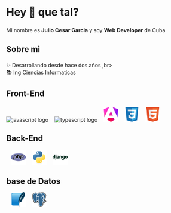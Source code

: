 <h1 align="left"><strong>Hey 👋 que tal?</strong></h1>

###

<p align="left">Mi nombre es <strong>Julio Cesar Garcia</strong> y soy <strong>Web Developer</strong> de Cuba</p>

###

<h2 align="left"><strong>Sobre mi</strong></h2>

###

<p align="left">✨ Desarrollando desde hace dos años ,br><br>📚 Ing Ciencias Informaticas<br></p>

###

<h2 align="left"><strong>Front-End</strong> </h2>

###

<div align="left">
  <img src="https://cdn.jsdelivr.net/gh/devicons/devicon/icons/javascript/javascript-original.svg" height="40" alt="javascript logo"  />
  <img width="8" />
  <img src="https://cdn.jsdelivr.net/gh/devicons/devicon/icons/typescript/typescript-original.svg" height="40" alt="typescript logo"  />
  <img width="8" />
  <img src="https://github.com/devicons/devicon/blob/v2.16.0/icons/angular/angular-original.svg" height="40" alt="angular logo"  />
  <img width="8" />
  <img src="https://github.com/devicons/devicon/blob/v2.16.0/icons/css3/css3-original.svg" height="40" alt="css logo"  />
  <img width="8" />
  <img src="https://github.com/devicons/devicon/blob/v2.16.0/icons/html5/html5-original.svg" height="40" alt="html logo"  />
</div>
<h2 align="left"><strong>Back-End</strong> </h2>
<div>
  <img width="8" />
  <img src="https://github.com/devicons/devicon/blob/v2.16.0/icons/php/php-original.svg" height="40" alt="php logo"  />
  <img width="8" />
  <img src="https://github.com/devicons/devicon/blob/v2.16.0/icons/python/python-original.svg" height="40" alt="python logo"  />
  <img width="8" />
  <img src="https://github.com/devicons/devicon/blob/v2.16.0/icons/django/django-plain-wordmark.svg" height="40" alt="django logo"  />
</div>
<h2 align="left"><strong>base de Datos</strong> </h2>
<div>
  <img width="8" />
  <img src="https://github.com/devicons/devicon/blob/v2.16.0/icons/sqlite/sqlite-original.svg" height="40" alt="sqllite logo"  />
  <img width="8" />
  <img src="https://github.com/devicons/devicon/blob/v2.16.0/icons/postgresql/postgresql-original.svg" height="40" alt="postgres logo"  />
</div>

###
